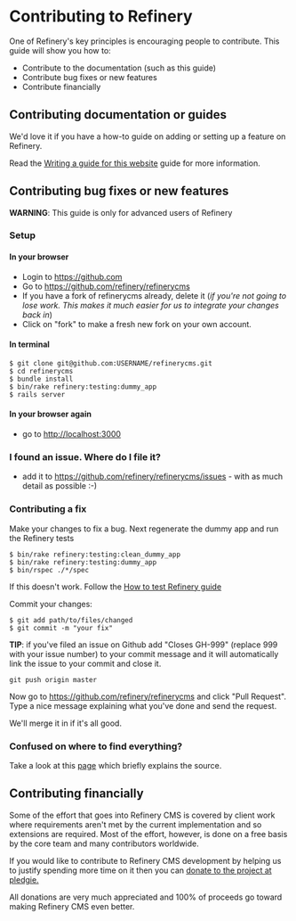 # Contributing to Refinery

One of Refinery's key principles is encouraging people to contribute.
This guide will show you how to:

* Contribute to the documentation (such as this guide)
* Contribute bug fixes or new features
* Contribute financially

## Contributing documentation or guides

We'd love it if you have a how-to guide on adding or setting up a feature on Refinery.

Read the [Writing a guide for this website](/guides/writing-a-guide-for-this-website) guide for more
information.

## Contributing bug fixes or new features

__WARNING__: This guide is only for advanced users of Refinery

### Setup

#### In your browser

* Login to <https://github.com>
* Go to <https://github.com/refinery/refinerycms>
* If you have a fork of refinerycms already, delete it (*if you're not going to lose work. This makes it much easier for us to integrate your changes back in*)
* Click on "fork" to make a fresh new fork on your own account.

#### In terminal

```shell
$ git clone git@github.com:USERNAME/refinerycms.git
$ cd refinerycms
$ bundle install
$ bin/rake refinery:testing:dummy_app
$ rails server
```

#### In your browser again

* go to <http://localhost:3000>

### I found an issue. Where do I file it?

* add it to <https://github.com/refinery/refinerycms/issues> - with as much detail as possible :-)

### Contributing a fix

Make your changes to fix a bug. Next regenerate the dummy app and run the Refinery tests

```shell
$ bin/rake refinery:testing:clean_dummy_app
$ bin/rake refinery:testing:dummy_app
$ bin/rspec ./*/spec
```

If this doesn't work. Follow the [How to test Refinery guide](/guides/testing)

Commit your changes:

```shell
$ git add path/to/files/changed
$ git commit -m "your fix"
```

__TIP__: if you've filed an issue on Github add "Closes GH-999" (replace 999 with your issue number) to your commit message and it will automatically link the issue to your commit and close it.

```shell
git push origin master
```

Now go to <https://github.com/refinery/refinerycms> and click "Pull Request". Type a nice message explaining what you've done and send the request.

We'll merge it in if it's all good.

### Confused on where to find everything?

Take a look at this [page](https://github.com/refinery/refinerycms/wiki/Begin-Developing) which briefly explains the source.

## Contributing financially

Some of the effort that goes into Refinery CMS is covered by client work where requirements aren't met by the current implementation and so extensions are required. Most of the effort, however, is done on a free basis by the core team and many contributors worldwide.

If you would like to contribute to Refinery CMS development by helping us to justify spending more time on it then you can [donate to the project at pledgie.](http://pledgie.com/campaigns/8431)

All donations are very much appreciated and 100% of proceeds go toward making Refinery CMS even better.
